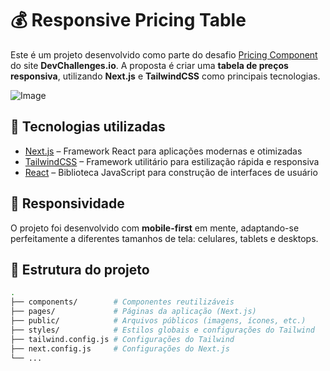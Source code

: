 # 💰 Responsive Pricing Table

Este é um projeto desenvolvido como parte do desafio [Pricing Component](https://devchallenges.io/challenges/XaEa7eGBvQ8tiyf7kNcb) do site **DevChallenges.io**. A proposta é criar uma **tabela de preços responsiva**, utilizando **Next.js** e **TailwindCSS** como principais tecnologias.

![Image](https://github.com/user-attachments/assets/061216f8-c2b3-408c-989c-8a05f9fcd211)

## 🚀 Tecnologias utilizadas

- [Next.js](https://nextjs.org/) – Framework React para aplicações modernas e otimizadas
- [TailwindCSS](https://tailwindcss.com/) – Framework utilitário para estilização rápida e responsiva
- [React](https://reactjs.org/) – Biblioteca JavaScript para construção de interfaces de usuário

## 📱 Responsividade

O projeto foi desenvolvido com **mobile-first** em mente, adaptando-se perfeitamente a diferentes tamanhos de tela: celulares, tablets e desktops.

## 📂 Estrutura do projeto

```bash
.
├── components/        # Componentes reutilizáveis
├── pages/             # Páginas da aplicação (Next.js)
├── public/            # Arquivos públicos (imagens, ícones, etc.)
├── styles/            # Estilos globais e configurações do Tailwind
├── tailwind.config.js # Configurações do Tailwind
├── next.config.js     # Configurações do Next.js
└── ...
